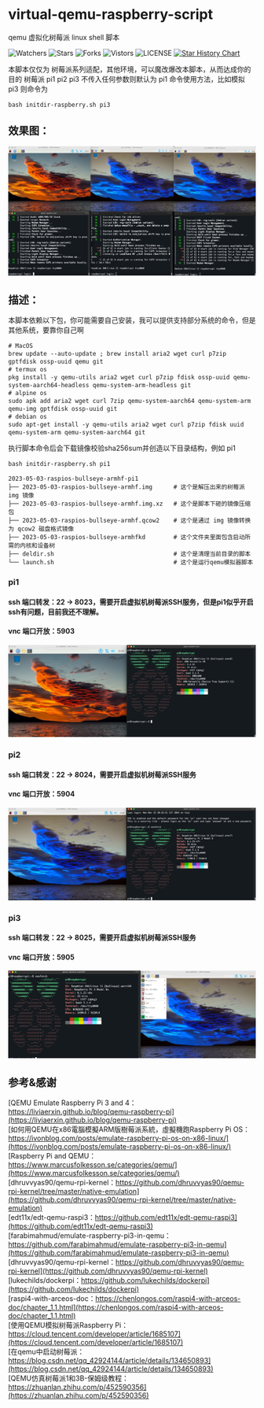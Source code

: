 # virtual-qemu-raspberry-script
qemu 虚拟化树莓派 linux shell 脚本

![Watchers](https://img.shields.io/github/watchers/20241204/virtual-qemu-raspberry-script) ![Stars](https://img.shields.io/github/stars/20241204/virtual-qemu-raspberry-script) ![Forks](https://img.shields.io/github/forks/20241204/virtual-qemu-raspberry-script) ![Vistors](https://visitor-badge.laobi.icu/badge?page_id=20241204.virtual-qemu-raspberry-script) ![LICENSE](https://img.shields.io/badge/license-CC%20BY--SA%204.0-green.svg)
<a href="https://star-history.com/#20241204/virtual-qemu-raspberry-script&Date">
  <picture>
    <source media="(prefers-color-scheme: dark)" srcset="https://api.star-history.com/svg?repos=20241204/virtual-qemu-raspberry-script&type=Date&theme=dark" />
    <source media="(prefers-color-scheme: light)" srcset="https://api.star-history.com/svg?repos=20241204/virtual-qemu-raspberry-script&type=Date" />
    <img alt="Star History Chart" src="https://api.star-history.com/svg?repos=20241204/virtual-qemu-raspberry-script&type=Date" />
  </picture>
</a>
>
本脚本仅仅为 树莓派系列适配，其他环境，可以魔改爆改本脚本，从而达成你的目的
树莓派 pi1 pi2 pi3 不传入任何参数则默认为 pi1
命令使用方法，比如模拟 pi3 则命令为
```
bash initdir-raspberry.sh pi3
```
## 效果图：
![image](assets/00.jpeg)


## 描述：
本脚本依赖以下包，你可能需要自己安装，我可以提供支持部分系统的命令，但是其他系统，要靠你自己啊
```
# MacOS
brew update --auto-update ; brew install aria2 wget curl p7zip gptfdisk ossp-uuid qemu git
# termux os
pkg install -y qemu-utils aria2 wget curl p7zip fdisk ossp-uuid qemu-system-aarch64-headless qemu-system-arm-headless git
# alpine os
sudo apk add aria2 wget curl 7zip qemu-system-aarch64 qemu-system-arm qemu-img gptfdisk ossp-uuid git
# debian os
sudo apt-get install -y qemu-utils aria2 wget curl p7zip fdisk uuid qemu-system-arm qemu-system-aarch64 git
```

执行脚本命令后会下载镜像校验sha256sum并创造以下目录结构，例如 pi1
```
bash initdir-raspberry.sh pi1
```
    
    2023-05-03-raspios-bullseye-armhf-pi1
    ├── 2023-05-03-raspios-bullseye-armhf.img      # 这个是解压出来的树莓派 img 镜像  
    ├── 2023-05-03-raspios-bullseye-armhf.img.xz   # 这个是脚本下砸的镜像压缩包   
    ├── 2023-05-03-raspios-bullseye-armhf.qcow2    # 这个是通过 img 镜像转换为 qcow2 磁盘格式镜像  
    ├── 2023-05-03-raspios-bullseye-armhfkd        # 这个文件夹里面包含启动所需的内核和设备树  
    ├── deldir.sh                                  # 这个是清理当前目录的脚本  
    └── launch.sh                                  # 这个是运行qemu模拟器脚本  
    
### pi1 
#### ssh 端口转发：22 -> 8023，需要开启虚拟机树莓派SSH服务，但是pi1似乎开启ssh有问题，目前我还不理解。
#### vnc 端口开放：5903
![image](assets/01.jpeg)

### pi2 
#### ssh 端口转发：22 -> 8024，需要开启虚拟机树莓派SSH服务
#### vnc 端口开放：5904
![image](assets/02.jpeg)


### pi3 
#### ssh 端口转发：22 -> 8025，需要开启虚拟机树莓派SSH服务
#### vnc 端口开放：5905
![image](assets/03.jpeg)



## 参考&感谢
[QEMU Emulate Raspberry Pi 3 and 4：https://liviaerxin.github.io/blog/qemu-raspberry-pi](https://liviaerxin.github.io/blog/qemu-raspberry-pi)  
[如何用QEMU在x86電腦模擬ARM版樹莓派系統，虛擬機跑Raspberry Pi OS：https://ivonblog.com/posts/emulate-raspberry-pi-os-on-x86-linux/](https://ivonblog.com/posts/emulate-raspberry-pi-os-on-x86-linux/)  
[Raspberry Pi and QEMU：https://www.marcusfolkesson.se/categories/qemu/](https://www.marcusfolkesson.se/categories/qemu/)  
[dhruvvyas90/qemu-rpi-kernel：https://github.com/dhruvvyas90/qemu-rpi-kernel/tree/master/native-emulation](https://github.com/dhruvvyas90/qemu-rpi-kernel/tree/master/native-emulation)  
[edt11x/edt-qemu-raspi3：https://github.com/edt11x/edt-qemu-raspi3](https://github.com/edt11x/edt-qemu-raspi3)  
[farabimahmud/emulate-raspberry-pi3-in-qemu：https://github.com/farabimahmud/emulate-raspberry-pi3-in-qemu](https://github.com/farabimahmud/emulate-raspberry-pi3-in-qemu)  
[dhruvvyas90/qemu-rpi-kernel：https://github.com/dhruvvyas90/qemu-rpi-kernel](https://github.com/dhruvvyas90/qemu-rpi-kernel)  
[lukechilds/dockerpi：https://github.com/lukechilds/dockerpi](https://github.com/lukechilds/dockerpi)  
[raspi4-with-arceos-doc：https://chenlongos.com/raspi4-with-arceos-doc/chapter_1.1.html](https://chenlongos.com/raspi4-with-arceos-doc/chapter_1.1.html)  
[使用QEMU模拟树莓派Raspberry Pi：https://cloud.tencent.com/developer/article/1685107](https://cloud.tencent.com/developer/article/1685107)  
[在qemu中启动树莓派：https://blog.csdn.net/qq_42924144/article/details/134650893](https://blog.csdn.net/qq_42924144/article/details/134650893)  
[QEMU仿真树莓派1和3B-保姆级教程：https://zhuanlan.zhihu.com/p/452590356](https://zhuanlan.zhihu.com/p/452590356)  
